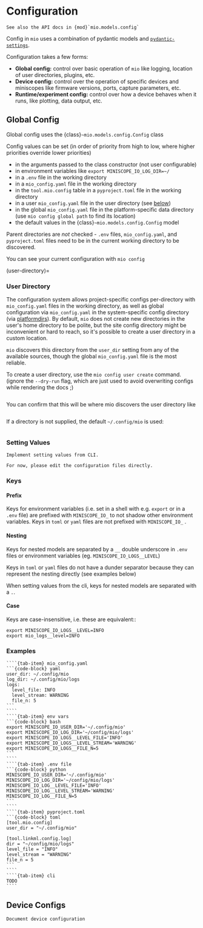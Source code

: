 # Configuration

```{tip}
See also the API docs in {mod}`mio.models.config`
```

Config in `mio` uses a combination of pydantic models and
[`pydantic-settings`](https://docs.pydantic.dev/latest/concepts/pydantic_settings/).

Configuration takes a few forms:

- **Global config:** control over basic operation of `mio` like logging,
  location of user directories, plugins, etc.
- **Device config:** control over the operation of specific devices and miniscopes like
  firmware versions, ports, capture parameters, etc.
- **Runtime/experiment config:** control over how a device behaves when it runs, like
  plotting, data output, etc.

## Global Config

Global config uses the {class}`~mio.models.config.Config` class

Config values can be set (in order of priority from high to low, where higher
priorities override lower priorities)

* in the arguments passed to the class constructor (not user configurable)
* in environment variables like `export MINISCOPE_IO_LOG_DIR=~/`
* in a `.env` file in the working directory
* in a `mio_config.yaml` file in the working directory
* in the `tool.mio.config` table in a `pyproject.toml` file in the working directory
* in a user `mio_config.yaml` file in the user directory (see [below](user-directory))
* in the global `mio_config.yaml` file in the platform-specific data directory
  (use `mio config global path` to find its location)
* the default values in the {class}`~mio.models.config.Config` model

Parent directories are _not_ checked - `.env` files, `mio_config.yaml`, and `pyproject.toml`
files need to be in the current working directory to be discovered.

You can see your current configuration with `mio config`

(user-directory)=
### User Directory

The configuration system allows project-specific configs per-directory with
`mio_config.yaml` files in the working directory, as well as global configuration
via `mio_config.yaml` in the system-specific config directory 
(via [platformdirs](https://pypi.org/project/platformdirs/)). 
By default, `mio` does not create new directories in the user's home directory
to be polite, but the site config directory might be inconvenient or hard to reach,
so it's possible to create a user directory in a custom location.

`mio` discovers this directory from the `user_dir` setting from 
any of the available sources, though the global `mio_config.yaml` file is the most reliable.

To create a user directory, use the `mio config user create` command.
(ignore the `--dry-run` flag, which are just used to avoid
overwriting configs while rendering the docs ;)

```{command-output} mio config user create ~/my_new_directory --dry-run
```   

You can confirm that this will be where mio discovers the user directory like

```{command-output} mio config user path
```

If a directory is not supplied, the default `~/.config/mio` is used:

```{command-output} mio config user create --dry-run
```

### Setting Values

```{todo}
Implement setting values from CLI.

For now, please edit the configuration files directly.
```

### Keys

#### Prefix

Keys for environment variables (i.e. set in a shell with e.g. `export` or in a `.env` file)
are prefixed with `MINISCOPE_IO_` to not shadow other environment variables.
Keys in `toml` or `yaml` files are not prefixed with `MINISCOPE_IO_` .

#### Nesting

Keys for nested models are separated by a `__` double underscore in `.env`
files or environment variables (eg. `MINISCOPE_IO_LOGS__LEVEL`)

Keys in `toml` or `yaml` files do not have a dunder separator because
they can represent the nesting directly (see examples below)

When setting values from the cli, keys for nested models are separated with a `.`.

#### Case

Keys are case-insensitive, i.e. these are equivalent::

    export MINISCOPE_IO_LOGS__LEVEL=INFO
    export mio_logs__level=INFO

### Examples

`````{tab-set}
````{tab-item} mio_config.yaml
```{code-block} yaml
user_dir: ~/.config/mio
log_dir: ~/.config/mio/logs
logs:
  level_file: INFO
  level_stream: WARNING
  file_n: 5
``` 
````
````{tab-item} env vars
```{code-block} bash
export MINISCOPE_IO_USER_DIR='~/.config/mio'
export MINISCOPE_IO_LOG_DIR='~/config/mio/logs'
export MINISCOPE_IO_LOGS__LEVEL_FILE='INFO'
export MINISCOPE_IO_LOGS__LEVEL_STREAM='WARNING'
export MINISCOPE_IO_LOGS__FILE_N=5
```
````
````{tab-item} .env file
```{code-block} python
MINISCOPE_IO_USER_DIR='~/.config/mio'
MINISCOPE_IO_LOG_DIR='~/config/mio/logs'
MINISCOPE_IO_LOG__LEVEL_FILE='INFO'
MINISCOPE_IO_LOG__LEVEL_STREAM='WARNING'
MINISCOPE_IO_LOG__FILE_N=5
```
````
````{tab-item} pyproject.toml
```{code-block} toml
[tool.mio.config]
user_dir = "~/.config/mio"

[tool.linkml.config.log]
dir = "~/config/mio/logs"
level_file = "INFO"
level_stream = "WARNING"
file_n = 5
``` 
````
````{tab-item} cli
TODO
````
`````

## Device Configs

```{todo}
Document device configuration
```